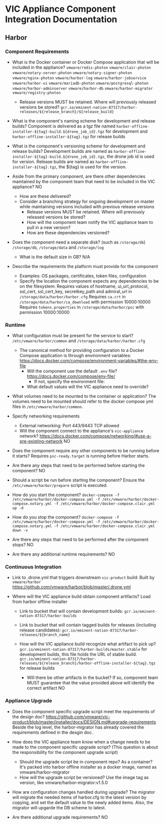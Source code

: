 # VIC Appliance Component Integration Documentation

## Harbor

### Component Requirements
- What is the Docker container or Docker Compose application that will be included in the appliance?
  `vmware/redis-photon`
  `vmware/clair-photon`
  `vmware/notary-server-photon`
  `vmware/notary-signer-photon`
  `vmware/nginx-photon`
  `vmware/harbor-log`
  `vmware/harbor-jobservice`
  `vmware/harbor-ui`
  `vmware/mariadb-photon`
  `vmware/postgresql-photon`
  `vmware/harbor-adminserver`
  `vmware/harbor-db`
  `vmware/harbor-migrator`
  `vmware/registry-photon`

    - Release versions MUST be retained. Where will previously released versions be stored?
      `gcr.io/eminent-nation-87317/harbor-releases/${release_branch}/${release_build}`
      
- What is the component's naming scheme for development and release builds?
  Component is delivered as a tgz file named `harbor-offline-installer-${tag}-build.${drone_job_id}.tgz` for development and 
  `harbor-offline-installer-${tag}.tgz` for release builds

- What is the component's versioning scheme for development and release builds?
  Development builds are named as `harbor-offline-installer-${tag}-build.${drone_job_id}.tgz`, the drone job id is used for version.
  Release builds are named as `harbor-offline-installer-${tag}.tgz`, the ${tag} is used for the version.

- Aside from the primary component, are there other dependencies maintained by the component team
  that need to be included in the VIC appliance? 
  NO

    - How are these delivered?
    - Consider a branching strategy for ongoing development on master while maintaining versions
      included with previous release versions
        - Release versions MUST be retained. Where will previously released versions be stored?
        - How will the component team notify the VIC appliance team to pull in a new version?
        - How are these dependencies versioned?

- Does the component need a separate disk? (such as `/storage/db`)
  `/storage/db`, `/storage/data` and `/storage/log`

    - What is the default size in GB?
    N/A

- Describe the requirements the platform must provide for the component
    - Examples: OS packages, certificates, token files, configuration
    - Specify the location the component expects any dependencies to be on the filesystem:
  Requires values of hostname, ui_url_protocol, ssl_cert, ssl_cert_key, secretkey_path and admiral_url in `/storage/data/harbor/harbor.cfg`
  Requires `ca.crt` in `/storage/data/harbor/ca_download` with permission 10000:10000
  Requires `tokens.properties` in `/storage/data/harbor/psc` with permission 10000:10000 

### Runtime
- What configuration must be present for the service to start?
  `/etc/vmware/harbor/common` and `/storage/data/harbor/harbor.cfg`

    - The canonical method for providing configuration to a Docker Compose application is through
      environment variables: https://docs.docker.com/compose/environment-variables/#the-env-file
        - Will the component use the default `.env` file? https://docs.docker.com/compose/env-file/
            - If not, specify the environment file:
        - What default values will the VIC appliance need to override?
- What volumes need to be   mounted to the container or application? 
  The volumes need to be mounted should refer to the docker compose yml files in `/etc/vmware/harbor/common`.

- Specify networking requirements
    - External networking:
      Port 443/9443 TCP allowed
    - Will the component connect to the appliance's `vic-appliance` network?
      https://docs.docker.com/compose/networking/#use-a-pre-existing-network
      NO

- Does the component require any other components to be running before it starts?
  Requires `psc-ready.target` is running before Harbor starts.

- Are there any steps that need to be performed before starting the component?
  NO

- Should a script be run before starting the component?
  Ensure the `/etc/vmware/harbor/prepare` script is executed.

- How do you start the component?
  `docker-compose -f /etc/vmware/harbor/docker-compose.yml -f /etc/vmware/harbor/docker-compose.notary.yml -f /etc/vmware/harbor/docker-compose.clair.yml up -d`

- How do you stop the component?
  `docker-compose -f /etc/vmware/harbor/docker-compose.yml -f /etc/vmware/harbor/docker-compose.notary.yml -f /etc/vmware/harbor/docker-compose.clair.yml down -v`

- Are there any steps that need to be performed after the component stops?
  NO

- Are there any additional runtime requirements?
  NO

### Continuous Integration
- Link to .drone.yml that triggers downstream `vic-product` build:
  Built by `vmware/harbor` https://github.com/vmware/harbor/blob/master/.drone.yml

- Where will the VIC appliance build obtain component artifacts?
  Load from harbor offline installer
  
    - Link to bucket that will contain development builds: `gcr.io/eminent-nation-87317/harbor-builds`
    - Link to bucket that will contain tagged builds for releases (including release candidates):
      `gcr.io/eminent-nation-87317/harbor-releases/${branch_name}`
    - How will the VIC appliance build recognize what artifact to pick up?
      `gcr.io/eminent-nation-87317/harbor-builds/master.stable` for development builds, this file holds the URL of stable build.
      `gcr.io/eminent-nation-87317/harbor-releases/${release_branch}/harbor-offline-installer-${tag}.tgz` for release builds

        - Will there be other artifacts in the bucket? If so, component team MUST guarantee that the
          value provided above will identify the correct artifact 
          NO

### Appliance Upgrade
- Does the component specific upgrade script meet the requirements of the design doc?
  https://github.com/vmware/vic-product/blob/master/installer/docs/DESIGN.md#upgrade-requirements
  Beside the log level, the harbor-migrator has already covered the requirements defined in the desgin doc.

- How does the VIC appliance team know when a change needs to be made to the component specific
  upgrade script? (This question is about the responsibility for the component upgrade script)

    - Should the upgrade script be in component repo? As a container?
      It's packed into harbor offline installer as a docker image, named as vmware/harbor-migrator
    - How will the upgrade script be versioned?
      Use the image tag as version, like vmware/harbor-migrator:v1.5.0

- How are configuration changes handled during upgrade?
  The migrator will migrate the needed items of harbor.cfg to the latest version by copying, and set the default value to the newly added items. Also, the migrator will upgarde the DB scheme to latest.

- Are there additional upgrade requirements?
  NO
